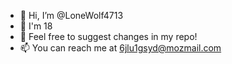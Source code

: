 - 👋 Hi, I’m @LoneWolf4713
- 🐒 I'm 18 
- 🌱 Feel free to suggest changes in my repo! 
- 📫 You can reach me at 6jlu1gsyd@mozmail.com

<!---
LoneWolf4713/LoneWolf4713 is a ✨ special ✨ repository because its `README.md` (this file) appears on your GitHub profile.
You can click the Preview link to take a look at your changes.
--->
